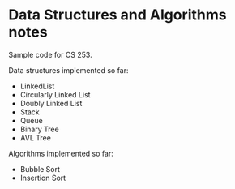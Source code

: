 # Data Structures and Algorithms notes

Sample code for CS 253.

Data structures implemented so far:

* LinkedList
* Circularly Linked List
* Doubly Linked List
* Stack
* Queue
* Binary Tree
* AVL Tree

Algorithms implemented so far:

* Bubble Sort
* Insertion Sort
